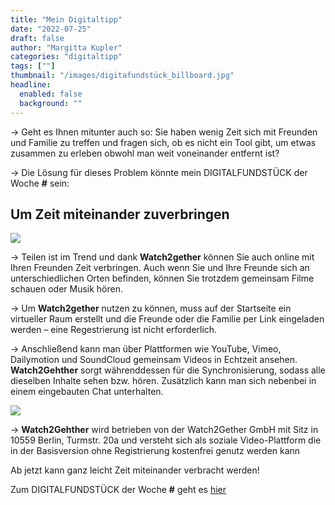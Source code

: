 ```yaml
---
title: "Mein Digitaltipp"
date: "2022-07-25"
draft: false
author: "Margitta Kupler"
categories: "digitaltipp"
tags: [""]
thumbnail: "/images/digitafundstück_billboard.jpg"
headline:
  enabled: false
  background: ""
---
```


→ Geht es Ihnen mitunter auch so: Sie haben wenig Zeit sich mit Freunden und
Familie zu treffen und fragen sich, ob es nicht ein Tool gibt, um etwas
zusammen zu erleben obwohl man weit voneinander entfernt ist?

→ Die Lösung für dieses Problem könnte mein DIGITALFUNDSTÜCK der Woche **#**
sein:

## Um Zeit miteinander zuverbringen

<!--more-->

![](/images/digitafundstück_häuserwand.jpg)

→ Teilen ist im Trend und dank **Watch2gether** können Sie auch online mit
Ihren Freunden Zeit verbringen. Auch wenn Sie und Ihre Freunde sich an
unterschiedlichen Orten befinden, können Sie trotzdem gemeinsam Filme schauen oder Musik hören.


→ Um **Watch2gether** nutzen zu können, muss auf der Startseite ein virtueller
Raum erstellt und die Freunde oder die Familie per Link eingeladen werden –
eine Regestrierung ist nicht erforderlich.

→ Anschließend kann man über Plattformen wie YouTube, Vimeo, Dailymotion und
SoundCloud gemeinsam Videos in Echtzeit ansehen. **Watch2Gehther** sorgt
währenddessen für die Synchronisierung, sodass alle dieselben Inhalte sehen
bzw. hören. Zusätzlich kann man sich nebenbei in einem eingebauten Chat
unterhalten.

[![](/images/2022/07_digitaltipp_watch.png)](https://w2g.tv/)

→ **Watch2Gehther** wird betrieben von der Watch2Gether GmbH mit Sitz in  
10559 Berlin, Turmstr. 20a und versteht sich als soziale Video-Plattform die
in der Basisversion ohne Registrierung kostenfrei genutz werden kann

Ab jetzt kann ganz leicht Zeit miteinander verbracht werden!

Zum DIGITALFUNDSTÜCK der Woche **#** geht es [hier](https://w2g.tv/)